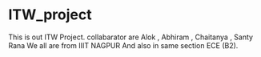 # ITW_project
This is out ITW Project.
collabarator are Alok , Abhiram , Chaitanya , Santy Rana
We all are from IIIT NAGPUR
And also in same section ECE (B2).
